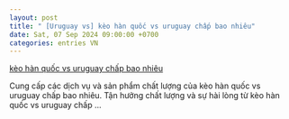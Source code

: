 ```yaml
---
layout: post
title: " [Uruguay vs] kèo hàn quốc vs uruguay chấp bao nhiêu"
date: Sat, 07 Sep 2024 09:00:00 +0700
categories: entries VN
---
```

[kèo hàn quốc vs uruguay chấp bao nhiêu](https://www.bienphong.com.vn/iphone/k%C3%A8o-h%C3%A0n-qu%E1%BB%91c-vs-uruguay-ch%E1%BA%A5p-bao-nhi%C3%AAu.htm)

Cung cấp các dịch vụ và sản phẩm chất lượng của kèo hàn quốc vs uruguay chấp bao nhiêu. Tận hưởng chất lượng và sự hài lòng từ kèo hàn quốc vs uruguay chấp ...

